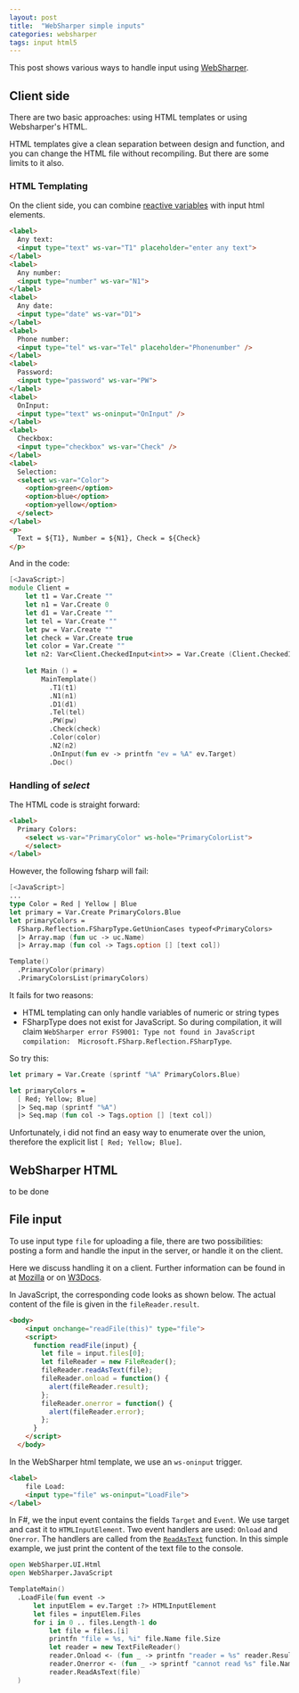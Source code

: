 ```yaml
---
layout: post
title:  "WebSharper simple inputs"
categories: websharper
tags: input html5
---
```


This post shows various ways to handle input using [WebSharper]({{site.websharper_link}}).

## Client side

There are two basic approaches: using HTML templates or using Websharper's HTML.

HTML templates give a clean separation between design and function, and you can change the HTML file without recompiling. But there are some limits to it also. 

### HTML Templating

On the client side, you can combine [reactive variables][ws-inputs] with input html elements.

```html
<label>
  Any text:
  <input type="text" ws-var="T1" placeholder="enter any text">
</label>
<label>
  Any number:
  <input type="number" ws-var="N1">
</label>
<label>
  Any date:
  <input type="date" ws-var="D1">
</label>
<label>
  Phone number: 
  <input type="tel" ws-var="Tel" placeholder="Phonenumber" />
</label>
<label>
  Password:
  <input type="password" ws-var="PW">
</label>
<label>
  OnInput:
  <input type="text" ws-oninput="OnInput" />
</label>
<label>
  Checkbox:
  <input type="checkbox" ws-var="Check" />
</label>
<label>
  Selection:
  <select ws-var="Color">
    <option>green</option>
    <option>blue</option>
    <option>yellow</option>
  </select>
</label>
<p>
  Text = ${T1}, Number = ${N1}, Check = ${Check}
</p>
```

And in the code:

```fsharp
[<JavaScript>]
module Client =
    let t1 = Var.Create ""
    let n1 = Var.Create 0
    let d1 = Var.Create ""
    let tel = Var.Create ""
    let pw = Var.Create ""
    let check = Var.Create true
    let color = Var.Create ""
    let n2: Var<Client.CheckedInput<int>> = Var.Create (Client.CheckedInput<int>.Blank "0")
    
    let Main () =
        MainTemplate()
          .T1(t1)
          .N1(n1)
          .D1(d1)
          .Tel(tel)
          .PW(pw)
          .Check(check)
          .Color(color)
          .N2(n2)
          .OnInput(fun ev -> printfn "ev = %A" ev.Target)
          .Doc()
```


### Handling of *select*

The HTML code is straight forward:

```html
<label>
  Primary Colors:
    <select ws-var="PrimaryColor" ws-hole="PrimaryColorList">
    </select>
</label>
```

However, the following fsharp will fail:

```fsharp
[<JavaScript>]
...
type Color = Red | Yellow | Blue
let primary = Var.Create PrimaryColors.Blue
let primaryColors = 
  FSharp.Reflection.FSharpType.GetUnionCases typeof<PrimaryColors>
  |> Array.map (fun uc -> uc.Name)
  |> Array.map (fun col -> Tags.option [] [text col])

Template()
  .PrimaryColor(primary)
  .PrimaryColorsList(primaryColors)
```

It fails for two reasons:

- HTML templating can only handle variables of numeric or string types
- FSharpType does not exist for JavaScript. So during compilation, it will claim `WebSharper error FS9001: Type not found in JavaScript compilation:  Microsoft.FSharp.Reflection.FSharpType`.


So try this:

```fsharp
let primary = Var.Create (sprintf "%A" PrimaryColors.Blue)

let primaryColors = 
  [ Red; Yellow; Blue]
  |> Seq.map (sprintf "%A")   
  |> Seq.map (fun col -> Tags.option [] [text col])

```

Unfortunately, i did not find an easy way to enumerate over the union, therefore the explicit list `[ Red; Yellow; Blue]`.

## WebSharper HTML

to be done

## File input

To use input type `file` for uploading a file, there are two possibilities: posting a form and handle the input in the server, or handle it on the client.

Here we discuss handling it on a client. Further information can be found in at [Mozilla][mozilla-file] or on [W3Docs](https://www.w3docs.com/learn-javascript/file-and-filereader.html).


In JavaScript, the corresponding code looks as shown below. The actual content of the file is given in the `fileReader.result`.

````html
<body>
    <input onchange="readFile(this)" type="file">
    <script>
      function readFile(input) {
        let file = input.files[0]; 
        let fileReader = new FileReader(); 
        fileReader.readAsText(file); 
        fileReader.onload = function() {
          alert(fileReader.result);
        }; 
        fileReader.onerror = function() {
          alert(fileReader.error);
        }; 
      }
    </script>
  </body>
````

In the WebSharper html template, we use an `ws-oninput` trigger.

```html
<label>
    file Load:
    <input type="file" ws-oninput="LoadFile">
</label>
```

In F#, we the input event contains the fields `Target` and `Event`. We use target and cast it to `HTMLInputElement`. Two event handlers are used: `Onload` and `Onerror`. The handlers are called from the [`ReadAsText`][moz-readAsText] function. In this simple example, we just print the content of the text file to the console.

````fsharp
open WebSharper.UI.Html
open WebSharper.JavaScript

TemplateMain()
  .LoadFile(fun event -> 
      let inputElem = ev.Target :?> HTMLInputElement
      let files = inputElem.Files
      for i in 0 .. files.Length-1 do
          let file = files.[i]
          printfn "file = %s, %i" file.Name file.Size
          let reader = new TextFileReader()
          reader.Onload <- (fun _ -> printfn "reader = %s" reader.Result)
          reader.Onerror <- (fun _ -> sprintf "cannot read %s" file.Name |> JS.Alert)
          reader.ReadAsText(file)
  )
````


[ws-inputs]: https://developers.websharper.com/docs/v4.x/fs/ui
[mozilla-file]: https://developer.mozilla.org/en-US/docs/Web/API/File/Using_files_from_web_applications
[moz-readAsText]: https://developer.mozilla.org/en-US/docs/Web/API/FileReader/readAsText

